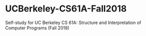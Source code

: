 # UCBerkeley-CS61A-Fall2018
Self-study for UC Berkeley CS 61A: Structure and Interpretation of Computer Programs (Fall 2018)
